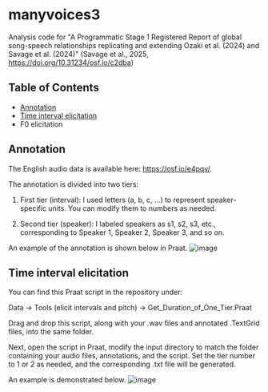 # manyvoices3
Analysis code for "A Programmatic Stage 1 Registered Report of global song-speech relationships replicating and extending Ozaki et al. (2024) and Savage et al. (2024)" (Savage et al., 2025, https://doi.org/10.31234/osf.io/c2dba)
## Table of Contents
- [Annotation](#annotation)
- [Time interval elicitation](#time-interval-elicitation)
- F0 elicitation

## Annotation
The English audio data is available here: https://osf.io/e4pqv/.

The annotation is divided into two tiers:

1. First tier (interval): I used letters (a, b, c, ...) to represent speaker-specific units. You can modify them to numbers as needed.

2. Second tier (speaker): I labeled speakers as s1, s2, s3, etc., corresponding to Speaker 1, Speaker 2, Speaker 3, and so on.

An example of the annotation is shown below in Praat.
![image](https://github.com/user-attachments/assets/e64fa003-72e6-42ee-b61d-30c5496b2d95)

## Time interval elicitation
You can find this Praat script in the repository under:

Data -> Tools (elicit intervals and pitch) -> Get_Duration_of_One_Tier.Praat

Drag and drop this script, along with your .wav files and annotated .TextGrid files, into the same folder.

Next, open the script in Praat, modify the input directory to match the folder containing your audio files, annotations, and the script. Set the tier number to 1 or 2 as needed, and the corresponding .txt file will be generated. 

An example is demonstrated below.
![image](https://github.com/user-attachments/assets/fd601a5e-bd91-42ca-8f60-a451ac0206bf)
